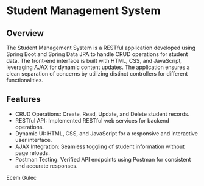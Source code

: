 # Student Management System

## Overview
The Student Management System is a RESTful application developed using Spring Boot and Spring Data JPA to handle CRUD operations for student data. The front-end interface is built with HTML, CSS, and JavaScript, leveraging AJAX for dynamic content updates. The application ensures a clean separation of concerns by utilizing distinct controllers for different functionalities.

## Features
- CRUD Operations: Create, Read, Update, and Delete student records.
- RESTful API: Implemented RESTful web services for backend operations.
- Dynamic UI: HTML, CSS, and JavaScript for a responsive and interactive user interface.
- AJAX Integration: Seamless toggling of student information without page reloads.
- Postman Testing: Verified API endpoints using Postman for consistent and accurate responses.

Ecem Gulec
